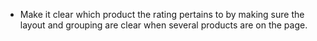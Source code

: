 - Make it clear which product the rating pertains to by making sure the layout and grouping are clear when several products are on the page.